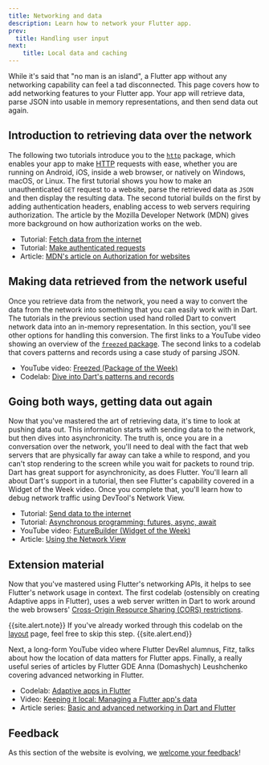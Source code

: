 ```yaml
---
title: Networking and data
description: Learn how to network your Flutter app.
prev:
  title: Handling user input
next:
    title: Local data and caching
---
```


While it's said that "no man is an island",
a Flutter app without any networking capability
can feel a tad disconnected.
This page covers how to add networking features
to your Flutter app. Your app will retrieve data,
parse JSON into usable in memory representations,
and then send data out again.

## Introduction to retrieving data over the network

The following two tutorials introduce you to the
[`http`][] package, which enables your app to make
[HTTP][] requests with ease,
whether you are running on Android,
iOS, inside a web browser, or natively on Windows,
macOS, or Linux. 
The first tutorial shows you how to make an
unauthenticated `GET` request to a website,
parse the retrieved data as `JSON` and then
display the resulting data. The second tutorial
builds on the first by adding authentication headers,
enabling access to web servers requiring authorization.
The article by the Mozilla Developer Network (MDN)
gives more background on how authorization works on the web.

* Tutorial: [Fetch data from the internet][]
* Tutorial: [Make authenticated requests][]
* Article: [MDN's article on Authorization for websites][]

## Making data retrieved from the network useful

Once you retrieve data from the network,
you need a way to convert the data from the network
into something that you can easily work with in Dart.
The tutorials in the previous section used hand rolled Dart
to convert network data into an in-memory representation. 
In this section,
you'll see other options for handling this conversion.
The first links to a YouTube video showing an overview
of the [`freezed` package][]. 
The second links to a codelab that covers patterns
and records using a case study of parsing JSON. 

* YouTube video: [Freezed (Package of the Week)][]
* Codelab: [Dive into Dart's patterns and records][]

## Going both ways, getting data out again

Now that you've mastered the art of retrieving data,
it's time to look at pushing data out.
This information starts with sending data to the network,
but then dives into asynchronicity. The truth is,
once you are in a conversation over the network,
you'll need to deal with the fact that web servers
that are physically far away can take a while to respond,
and you can't stop rendering to the screen
while you wait for packets to round trip.
Dart has great support for asynchronicity,
as does Flutter.
You'll learn all about Dart's support in a tutorial,
then see Flutter's capability covered in a
Widget of the Week video.
Once you complete that, you'll learn how to debug
network traffic using DevTool's Network View.

* Tutorial: [Send data to the internet][]
* Tutorial: [Asynchronous programming: futures, async, await][]
* YouTube video: [FutureBuilder (Widget of the Week)][]
* Article: [Using the Network View][]

## Extension material

Now that you've mastered using Flutter's networking APIs,
it helps to see Flutter's network usage in context.
The first codelab (ostensibly on creating Adaptive apps in Flutter),
uses a web server written in Dart to work around the web browsers'
[Cross-Origin Resource Sharing (CORS) restrictions][].

{{site.alert.note}}
  If you've already worked through this codelab
  on the [layout][] page, feel free to skip this step.
{{site.alert.end}}

[layout]: /get-started/fwe/layout

Next, a long-form YouTube video where
Flutter DevRel alumnus, Fitz,
talks about how the location of data matters for Flutter apps.
Finally, a really useful series of articles by Flutter GDE
Anna (Domashych) Leushchenko covering advanced networking in Flutter.

* Codelab: [Adaptive apps in Flutter][]
* Video: [Keeping it local: Managing a Flutter app's data][]
* Article series: [Basic and advanced networking in Dart and Flutter][]


[Adaptive apps in Flutter]: {{site.codelabs}}/codelabs/flutter-adaptive-app
[Asynchronous programming: futures, async, await]: {{site.dart-site}}/codelabs/async-await
[Basic and advanced networking in Dart and Flutter]: {{site.medium}}/tide-engineering-team/basic-and-advanced-networking-in-dart-and-flutter-the-tide-way-part-0-introduction-33ac040a4a1c
[Cross-Origin Resource Sharing (CORS) restrictions]: https://developer.mozilla.org/en-US/docs/Web/HTTP/CORS
[Dive into Dart's patterns and records]: {{site.codelabs}}/codelabs/dart-patterns-records
[Fetch data from the internet]: /cookbook/networking/fetch-data
[Freezed (Package of the Week)]: {{site.youtube-site}}/watch?v=RaThk0fiphA
[`freezed` package]: {{site.pub-pkg}}/freezed
[FutureBuilder (Widget of the Week)]: {{site.youtube-site}}/watch?v=zEdw_1B7JHY
[`http`]: {{site.pub-pkg}}/http
[HTTP]: https://developer.mozilla.org/en-US/docs/Web/HTTP/Overview
[Keeping it local: Managing a Flutter app's data]: {{site.youtube-site}}/watch?v=uCbHxLA9t9E
[Make authenticated requests]: /cookbook/networking/authenticated-requests
[MDN's article on Authorization for websites]: https://developer.mozilla.org/en-US/docs/Web/HTTP/Headers/Authorization
[Using the Network View]: https://docs.flutter.dev/tools/devtools/network
[Send data to the internet]: https://docs.flutter.dev/cookbook/networking/send-data

## Feedback

As this section of the website is evolving,
we [welcome your feedback][]!

[welcome your feedback]: /get-started/fwe
